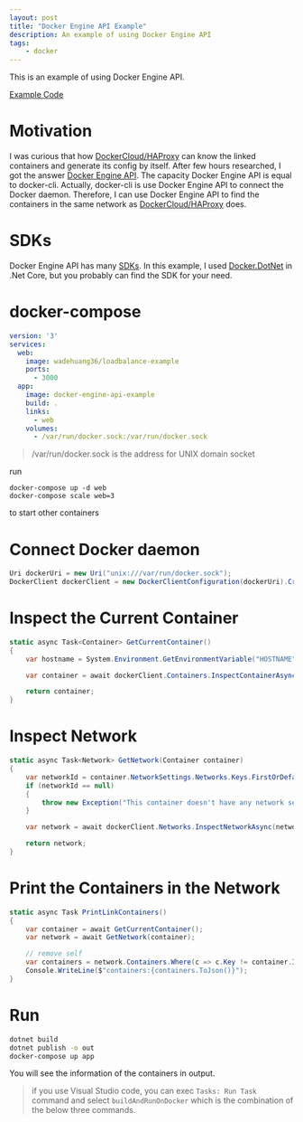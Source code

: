 ```yaml
---
layout: post
title: "Docker Engine API Example"
description: An example of using Docker Engine API
tags: 
    - docker
---
```


This is an example of using Docker Engine API. 

[Example Code](https://github.com/wadehuang36/docker-practice/tree/master/Docker-Engine-API)

# Motivation
I was curious that how [DockerCloud/HAProxy](https://hub.docker.com/r/dockercloud/haproxy/) can know the linked containers and generate its config by itself. After few hours researched, I got the answer [Docker Engine API](https://docs.docker.com/engine/api/). The capacity Docker Engine API is equal to docker-cli. Actually, docker-cli is use Docker Engine API to connect the Docker daemon. Therefore, I can use Docker Engine API to find the containers in the same network as [DockerCloud/HAProxy](https://hub.docker.com/r/dockercloud/haproxy/) does.

# SDKs
Docker Engine API has many [SDKs](https://docs.docker.com/engine/api/sdks/). In this example, I used [Docker.DotNet](https://github.com/Microsoft/Docker.DotNet) in .Net Core, but you probably can find the SDK for your need.

# docker-compose
```yaml
version: '3'
services:
  web:
    image: wadehuang36/loadbalance-example
    ports:
      - 3000
  app:
    image: docker-engine-api-example
    build: .
    links:
      - web
    volumes:
      - /var/run/docker.sock:/var/run/docker.sock
```

>/var/run/docker.sock is the address for UNIX domain socket

run
```
docker-compose up -d web
docker-compose scale web=3
```
to start other containers

# Connect Docker daemon
```csharp
Uri dockerUri = new Uri("unix:///var/run/docker.sock");
DockerClient dockerClient = new DockerClientConfiguration(dockerUri).CreateClient();
```

# Inspect the Current Container
```csharp
static async Task<Container> GetCurrentContainer()
{
    var hostname = System.Environment.GetEnvironmentVariable("HOSTNAME");

    var container = await dockerClient.Containers.InspectContainerAsync(hostname);

    return container;
}
```

# Inspect Network
```csharp
static async Task<Network> GetNetwork(Container container)
{
    var networkId = container.NetworkSettings.Networks.Keys.FirstOrDefault();
    if (networkId == null)
    {
        throw new Exception("This container doesn't have any network setting");
    }

    var network = await dockerClient.Networks.InspectNetworkAsync(networkId);

    return network;
}
```

# Print the Containers in the Network
```csharp
static async Task PrintLinkContainers()
{
    var container = await GetCurrentContainer();
    var network = await GetNetwork(container);

    // remove self
    var containers = network.Containers.Where(c => c.Key != container.ID);
    Console.WriteLine($"containers:{containers.ToJson()}");
}
```

# Run
```bash
dotnet build
dotnet publish -o out
docker-compose up app
```

You will see the information of the containers in output.

> if you use Visual Studio code, you can exec `Tasks: Run Task` command and select `buildAndRunOnDocker` which is the combination of the below three commands.
